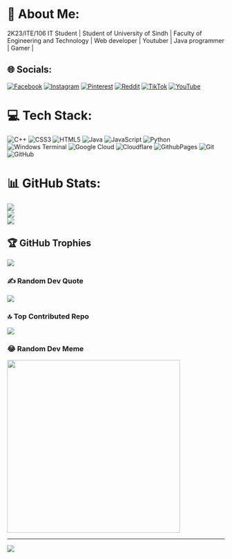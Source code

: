 # 💫 About Me:
2K23/ITE/106 IT Student | Student of University of Sindh | Faculty of Engineering and Technology | Web developer | Youtuber | Java programmer | Gamer |


## 🌐 Socials:
[![Facebook](https://img.shields.io/badge/Facebook-%231877F2.svg?logo=Facebook&logoColor=white)](https://facebook.com/rajkumar.solanky.ceo) [![Instagram](https://img.shields.io/badge/Instagram-%23E4405F.svg?logo=Instagram&logoColor=white)](https://instagram.com/rajkumar.solanky.ceo) [![Pinterest](https://img.shields.io/badge/Pinterest-%23E60023.svg?logo=Pinterest&logoColor=white)](https://pinterest.com/rajkumar_ceo) [![Reddit](https://img.shields.io/badge/Reddit-%23FF4500.svg?logo=Reddit&logoColor=white)](https://reddit.com/user/u/rk2090) [![TikTok](https://img.shields.io/badge/TikTok-%23000000.svg?logo=TikTok&logoColor=white)](https://tiktok.com/@rajkumar.solanky.ceo) [![YouTube](https://img.shields.io/badge/YouTube-%23FF0000.svg?logo=YouTube&logoColor=white)](https://youtube.com/@infinity_none) 

# 💻 Tech Stack:
![C++](https://img.shields.io/badge/c++-%2300599C.svg?style=for-the-badge&logo=c%2B%2B&logoColor=white) ![CSS3](https://img.shields.io/badge/css3-%231572B6.svg?style=for-the-badge&logo=css3&logoColor=white) ![HTML5](https://img.shields.io/badge/html5-%23E34F26.svg?style=for-the-badge&logo=html5&logoColor=white) ![Java](https://img.shields.io/badge/java-%23ED8B00.svg?style=for-the-badge&logo=openjdk&logoColor=white) ![JavaScript](https://img.shields.io/badge/javascript-%23323330.svg?style=for-the-badge&logo=javascript&logoColor=%23F7DF1E) ![Python](https://img.shields.io/badge/python-3670A0?style=for-the-badge&logo=python&logoColor=ffdd54) ![Windows Terminal](https://img.shields.io/badge/Windows%20Terminal-%234D4D4D.svg?style=for-the-badge&logo=windows-terminal&logoColor=white) ![Google Cloud](https://img.shields.io/badge/GoogleCloud-%234285F4.svg?style=for-the-badge&logo=google-cloud&logoColor=white) ![Cloudflare](https://img.shields.io/badge/Cloudflare-F38020?style=for-the-badge&logo=Cloudflare&logoColor=white) ![GithubPages](https://img.shields.io/badge/github%20pages-121013?style=for-the-badge&logo=github&logoColor=white) ![Git](https://img.shields.io/badge/git-%23F05033.svg?style=for-the-badge&logo=git&logoColor=white) ![GitHub](https://img.shields.io/badge/github-%23121011.svg?style=for-the-badge&logo=github&logoColor=white)
# 📊 GitHub Stats:
![](https://github-readme-stats.vercel.app/api?username=rajkumar-solanky&theme=dark&hide_border=false&include_all_commits=true&count_private=true)<br/>
![](https://github-readme-streak-stats.herokuapp.com/?user=rajkumar-solanky&theme=dark&hide_border=false)<br/>
![](https://github-readme-stats.vercel.app/api/top-langs/?username=rajkumar-solanky&theme=dark&hide_border=false&include_all_commits=true&count_private=true&layout=compact)

## 🏆 GitHub Trophies
![](https://github-profile-trophy.vercel.app/?username=rajkumar-solanky&theme=radical&no-frame=false&no-bg=true&margin-w=4)

### ✍️ Random Dev Quote
![](https://quotes-github-readme.vercel.app/api?type=horizontal&theme=radical)

### 🔝 Top Contributed Repo
![](https://github-contributor-stats.vercel.app/api?username=rajkumar-solanky&limit=5&theme=dark&combine_all_yearly_contributions=true)

### 😂 Random Dev Meme
<img src='https://memer-new.vercel.app/' style="height: 400px;"/>

---
[![](https://visitcount.itsvg.in/api?id=rajkumar-solanky&icon=0&color=0)](https://visitcount.itsvg.in)

<!-- Proudly created with GPRM ( https://gprm.itsvg.in ) -->

